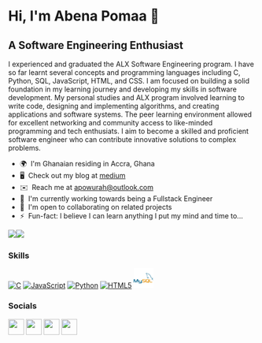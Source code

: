 Hi, I'm Abena Pomaa 👋
=============================

A Software Engineering Enthusiast
----------------------------------

I experienced and graduated the ALX Software Engineering program. 
I have so far learnt several concepts and programming languages including C, Python, SQL, JavaScript, HTML, and CSS. I am focused on building a solid foundation in my learning journey and developing my skills in software development. My personal studies and ALX program involved learning to write code, designing and implementing algorithms, and creating applications and software systems. The peer learning environment allowed for excellent networking and community access to like-minded programming and tech enthusiats. I aim to become a skilled and proficient software engineer who can contribute innovative solutions to complex problems.

* 🌍  I'm Ghanaian residing in Accra, Ghana
* 🖥️  Check out my blog at [medium](https://medium.com/@abenapomaa/)
* ✉️  Reach me at [apowurah@outlook.com](mailto:apowurah@outlook.com)
* 🚀  I'm currently working towards being a Fullstack Engineer
* 🤝  I'm open to collaborating on related projects
* ⚡  Fun-fact: I believe I can learn anything I put my mind and time to...

<a href="https://www.github.com/ewurapoms" target="_blank" rel="noreferrer"><img
src="https://img.shields.io/github/followers/ewurapoms?logo=github&style=for-the-badge&color=0891b2&labelColor=1c1917" /></a><a href="https://www.twitter.com/abbenapomaa" target="_blank" rel="noreferrer"><img
src="https://img.shields.io/twitter/follow/abbenapomaa?logo=twitter&style=for-the-badge&color=0891b2&labelColor=1c1917"
/></a>

### Skills


<p align="left">
<a href="https://docs.microsoft.com/en-us/cpp/?view=msvc-170" target="_blank" rel="noreferrer"><img src="https://raw.githubusercontent.com/danielcranney/readme-generator/main/public/icons/skills/c-colored.svg" width="36" height="36" alt="C" /></a>
<a href="https://developer.mozilla.org/en-US/docs/Web/JavaScript" target="_blank" rel="noreferrer"><img src="https://raw.githubusercontent.com/danielcranney/readme-generator/main/public/icons/skills/javascript-colored.svg" width="36" height="36" alt="JavaScript" /></a>
<a href="https://www.python.org/" target="_blank" rel="noreferrer"><img src="https://raw.githubusercontent.com/danielcranney/readme-generator/main/public/icons/skills/python-colored.svg" width="36" height="36" alt="Python" /></a>
<a href="https://developer.mozilla.org/en-US/docs/Glossary/HTML5" target="_blank" rel="noreferrer"><img src="https://raw.githubusercontent.com/danielcranney/readme-generator/main/public/icons/skills/html5-colored.svg" width="36" height="36" alt="HTML5" /></a> <a href="https://www.mysql.com/" target="_blank" rel="noreferrer"> <img src="https://raw.githubusercontent.com/devicons/devicon/master/icons/mysql/mysql-original-wordmark.svg" alt="mysql" width="40" height="40"/> </a>
</p>


### Socials

<p align="left"> <a href="https://discord.com/users/abenapomaa#2630" target="_blank" rel="noreferrer"><img src="https://raw.githubusercontent.com/danielcranney/readme-generator/main/public/icons/socials/discord.svg" width="32" height="32" /></a> <a href="https://www.github.com/ewurapoms" target="_blank" rel="noreferrer"><img src="https://raw.githubusercontent.com/danielcranney/readme-generator/main/public/icons/socials/github.svg" width="32" height="32" /></a> <a href="https://www.linkedin.com/in/abena-pomaa-oppong" target="_blank" rel="noreferrer"><img src="https://raw.githubusercontent.com/danielcranney/readme-generator/main/public/icons/socials/linkedin.svg" width="32" height="32" /></a> <a href="https://www.twitter.com/abbenapomaa" target="_blank" rel="noreferrer"><img src="https://raw.githubusercontent.com/danielcranney/readme-generator/main/public/icons/socials/twitter.svg" width="32" height="32" /></a></p>
